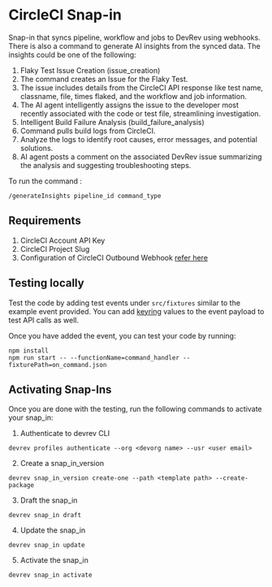 # CircleCI Snap-in

Snap-in that syncs pipeline, workflow and jobs to DevRev using webhooks.
There is also a command to generate AI insights from the synced data. The insights could be one of the following:
1. Flaky Test Issue Creation (issue_creation)
  1. The command creates an Issue for the Flaky Test.
  2. The issue includes details from the CircleCI API response like test name, classname, file, times flaked, and the workflow and job information.
  3. The AI agent intelligently assigns the issue to the developer most recently associated with the code or test file, streamlining investigation.
2. Intelligent Build Failure Analysis (build_failure_analysis)
  1. Command pulls build logs from CircleCI.
  2. Analyze the logs to identify root causes, error messages, and potential solutions.
  3. AI agent posts a comment on the associated DevRev issue summarizing the analysis and suggesting troubleshooting steps.

To run the command : 
```
/generateInsights pipeline_id command_type
```

## Requirements
1. CircleCI Account API Key
2. CircleCI Project Slug
3. Configuration of CircleCI Outbound Webhook [refer here](https://circleci.com/docs/webhooks/)

## Testing locally

Test the code by adding test events under `src/fixtures` similar to the example event provided. You can add [keyring](https://docs.devrev.ai/snap-ins/references/keyrings) values to the event payload to test API calls as well.

Once you have added the event, you can test your code by running:

```
npm install
npm run start -- --functionName=command_handler --fixturePath=on_command.json
```

## Activating Snap-Ins

Once you are done with the testing, run the following commands to activate your snap_in:

1. Authenticate to devrev CLI

```
devrev profiles authenticate --org <devorg name> --usr <user email>
```

2. Create a snap_in_version

```
devrev snap_in_version create-one --path <template path> --create-package
```

3. Draft the snap_in

```
devrev snap_in draft
```

4. Update the snap_in

```
devrev snap_in update
```

5. Activate the snap_in

```
devrev snap_in activate
```
